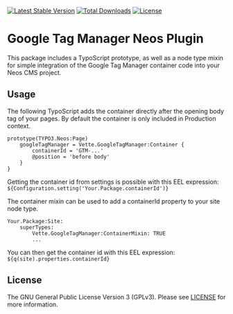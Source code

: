[![Latest Stable Version](https://poser.pugx.org/cvette/lipsum/v/stable)](https://packagist.org/packages/cvette/lipsum) [![Total Downloads](https://poser.pugx.org/cvette/lipsum/downloads)](https://packagist.org/packages/cvette/lipsum) [![License](https://poser.pugx.org/cvette/lipsum/license)](https://packagist.org/packages/cvette/lipsum)

# Google Tag Manager Neos Plugin

This package includes a TypoScript prototype, as well as a node type mixin for simple integration of the Google Tag Manager container code into your Neos CMS project.

## Usage

The following TypoScript adds the container directly after the opening body tag of your pages. By default the container is only included in Production context.

    prototype(TYPO3.Neos:Page)
        googleTagManager = Vette.GoogleTagManager:Container {
            containerId = 'GTM-...'
            @position = 'before body'
        }
    }
    
Getting the container id from settings is possible with this EEL expression: ```${Configuration.setting('Your.Package.containerId')}```

The container mixin can be used to add a containerId property to your site node type.

    Your.Package:Site:
        superTypes:
            Vette.GoogleTagManager:ContainerMixin: TRUE
            ...

You can then get the container id with this EEL expression: ```${q(site).properties.containerId}```

## License

The GNU General Public License Version 3 (GPLv3). Please see [LICENSE](LICENSE) for more information.